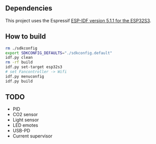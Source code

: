 ## Dependencies
This project uses the Espressif [ESP-IDF version 5.1.1 for the ESP32S3](https://docs.espressif.com/projects/esp-idf/en/v5.1.1/esp32s3/get-started/index.html).

## How to build
```bash
rm ./sdkconfig
export SDKCONFIG_DEFAULTS="./sdkconfig.default"
idf.py clean
rm -rf build
idf.py set-target esp32s3
# set Fancontroller -> Wifi
idf.py menuconfig
idf.py build
```

## TODO
* PID
* CO2 sensor
* Light sensor
* LED emotes
* USB-PD
* Current supervisor
